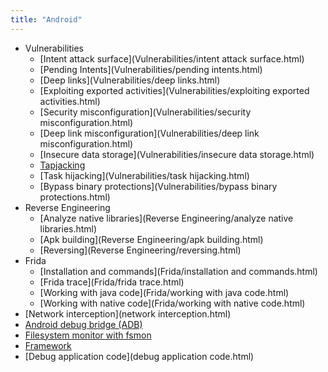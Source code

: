 ```yaml
---
title: "Android"
---
```


* Vulnerabilities
    * [Intent attack surface](Vulnerabilities/intent attack surface.html)
    * [Pending Intents](Vulnerabilities/pending intents.html)
    * [Deep links](Vulnerabilities/deep links.html)
    * [Exploiting exported activities](Vulnerabilities/exploiting exported activities.html)
    * [Security misconfiguration](Vulnerabilities/security misconfiguration.html)
    * [Deep link misconfiguration](Vulnerabilities/deep link misconfiguration.html)
    * [Insecure data storage](Vulnerabilities/insecure data storage.html)
    * [Tapjacking](Vulnerabilities/tapjacking.html)
    * [Task hijacking](Vulnerabilities/task hijacking.html)
    * [Bypass binary protections](Vulnerabilities/bypass binary protections.html)
* Reverse Engineering
    * [Analyze native libraries](Reverse Engineering/analyze native libraries.html)
    * [Apk building](Reverse Engineering/apk building.html)
    * [Reversing](Reverse Engineering/reversing.html)
* Frida
    * [Installation and commands](Frida/installation and commands.html)
    * [Frida trace](Frida/frida trace.html)
    * [Working with java code](Frida/working with java code.html)
    * [Working with native code](Frida/working with native code.html)
* [Network interception](network interception.html)
* [Android debug bridge (ADB)](adb.html)
* [Filesystem monitor with fsmon](fsmon.html)
* [Framework](framework.html)
* [Debug application code](debug application code.html)